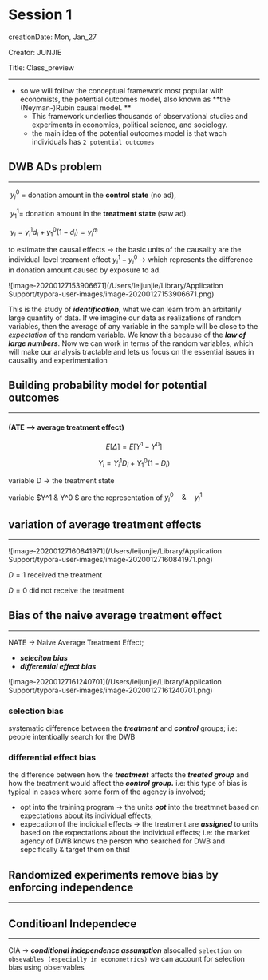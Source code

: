 # Session 1

creationDate: Mon, Jan_27

Creator: JUNJIE 

Title: Class_preview

---

- so we will follow the conceptual framework most popular with economists, the potential outcomes model, also known as **the (Neyman-)Rubin causal model. **
  - This framework underlies thousands of observational studies and experiments in economics, political science, and sociology.
  - the main idea of the potential outcomes model is that wach individuals has `2 potential outcomes` 



## DWB ADs problem

---

​				${y^0_i}$ = donation amount in the **control state** (no ad),

​				${y^1_1}$= donation amount in the **treatment state** (saw ad).

​				$y_i = y^1_i d_i + y^0_1(1-d_i) = y^{d_i}_i$ 

to estimate the causal effects $\rightarrow$ the basic units of the causality are the individual-level treament effect $y^1_i - y^0_i$ $\rightarrow$ which represents the difference in donation amount caused by exposure to ad. 

![image-20200127153906671](/Users/leijunjie/Library/Application Support/typora-user-images/image-20200127153906671.png)

 This is the study of ***identification***, what we can learn from an arbitarily large quantity of data. If we imagine our data as realizations of random variables, then the average of any variable in the sample will be close to the *expectation* of the random variable. We know this because of the ***law of large numbers***. Now we can work in terms of the random variables, which will make our analysis tractable and lets us focus on the essential issues in causality and experimentation

## Building probability model for potential outcomes

---

#### (ATE --> average treatment effect)            

  $$E[\Delta] = E[Y^1 - Y^0]$$

$$Y_i = Y_i^1 D_i + Y_1^0(1 - D_i)$$ 

variable D $\rightarrow$ the treatment state

variable $Y^1 \& Y^0 $ are the representation of $y^0_i  \quad\&  \quad  y^1_i$  

## variation of average treatment effects

---

![image-20200127160841971](/Users/leijunjie/Library/Application Support/typora-user-images/image-20200127160841971.png)

$D = 1$ received the treatment

$D= 0$ did not receive the treatment

## Bias of the naive average treatment effect

---

NATE $\rightarrow$ Naive Average Treatment Effect; 

- ***seleciton bias*** 
- ***differential effect bias***

![image-20200127161240701](/Users/leijunjie/Library/Application Support/typora-user-images/image-20200127161240701.png)

### selection bias

systematic difference between  the ***treatment*** and ***control*** groups; i.e: people intentioally search for the DWB

### differential effect bias

the difference between how the ***treatment*** affects the ***treated group*** and how the treatment would affect the ***control group.*** i.e: this type of bias is typical in cases where some form of the agency is involved; 

- opt into the training program $\rightarrow$ the units ***opt*** into the treatmnet based on expectations about its individual effects;  
- expecation of the indiciual effects $\rightarrow$ the treatment are ***assigned*** to units based on the expectations about the individual effects; i.e: the market agency of DWB knows the person who searched for DWB and sepcifically & target them on this!



## Randomized experiments remove bias by enforcing independence

---









## Conditioanl Independece

---

CIA $\rightarrow$ ***conditional independence assumption*** alsocalled `selection on obsevables (especially in econometrics)` we can account for selection bias using observables 







